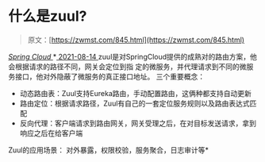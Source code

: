 <!--yml
category: 未分类
date: 0001-01-01 00:00:00
-->

# 什么是zuul?

> 原文：[https://zwmst.com/845.html](https://zwmst.com/845.html)

   [ *Spring Cloud* ](https://zwmst.com/spring-cloud)*[ <time datetime="2021-08-14T08:24:13+08:00"> 2021-08-14 </time> ](https://zwmst.com/845.html)  zuul是对SpringCloud提供的成熟对的路由方案，他会根据请求的路径不同，网关会定位到指 定的微服务，并代理请求到不同的微服务接口，他对外隐蔽了微服务的真正接口地址。 三个重要概念：

*   动态路由表：Zuul支持Eureka路由，手动配置路由，这俩种都支持自动更新
*   路由定位：根据请求路径，Zuul有自己的一套定位服务规则以及路由表达式匹配
*   反向代理：客户端请求到路由网关，网关受理之后，在对目标发送请求，拿到响应之后在给客户端

Zuul的应用场景： 对外暴露，权限校验，服务聚合，日志审计等*